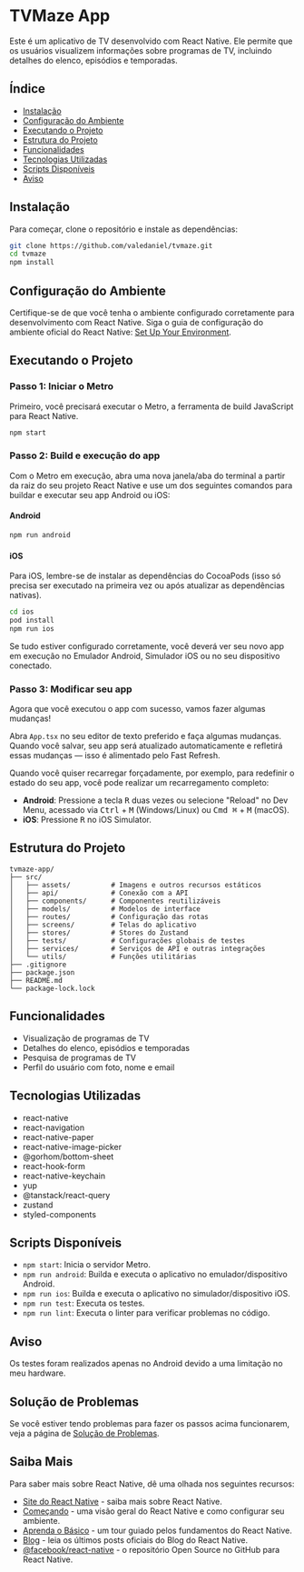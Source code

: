 # TVMaze App

Este é um aplicativo de TV desenvolvido com React Native. Ele permite que os usuários visualizem informações sobre programas de TV, incluindo detalhes do elenco, episódios e temporadas.

## Índice

- [Instalação](#instalação)
- [Configuração do Ambiente](#configuração-do-ambiente)
- [Executando o Projeto](#executando-o-projeto)
- [Estrutura do Projeto](#estrutura-do-projeto)
- [Funcionalidades](#funcionalidades)
- [Tecnologias Utilizadas](#tecnologias-utilizadas)
- [Scripts Disponíveis](#scripts-disponíveis)
- [Aviso](#aviso)

## Instalação

Para começar, clone o repositório e instale as dependências:

```sh
git clone https://github.com/valedaniel/tvmaze.git
cd tvmaze
npm install
```

## Configuração do Ambiente

Certifique-se de que você tenha o ambiente configurado corretamente para desenvolvimento com React Native. Siga o guia de configuração do ambiente oficial do React Native: [Set Up Your Environment](https://reactnative.dev/docs/environment-setup).

## Executando o Projeto

### Passo 1: Iniciar o Metro

Primeiro, você precisará executar o Metro, a ferramenta de build JavaScript para React Native.

```sh
npm start
```

### Passo 2: Build e execução do app

Com o Metro em execução, abra uma nova janela/aba do terminal a partir da raiz do seu projeto React Native e use um dos seguintes comandos para buildar e executar seu app Android ou iOS:

#### Android

```sh
npm run android
```

#### iOS

Para iOS, lembre-se de instalar as dependências do CocoaPods (isso só precisa ser executado na primeira vez ou após atualizar as dependências nativas).

```sh
cd ios
pod install
npm run ios
```

Se tudo estiver configurado corretamente, você deverá ver seu novo app em execução no Emulador Android, Simulador iOS ou no seu dispositivo conectado.

### Passo 3: Modificar seu app

Agora que você executou o app com sucesso, vamos fazer algumas mudanças!

Abra `App.tsx` no seu editor de texto preferido e faça algumas mudanças. Quando você salvar, seu app será atualizado automaticamente e refletirá essas mudanças — isso é alimentado pelo Fast Refresh.

Quando você quiser recarregar forçadamente, por exemplo, para redefinir o estado do seu app, você pode realizar um recarregamento completo:

- **Android**: Pressione a tecla <kbd>R</kbd> duas vezes ou selecione "Reload" no Dev Menu, acessado via <kbd>Ctrl</kbd> + <kbd>M</kbd> (Windows/Linux) ou <kbd>Cmd ⌘</kbd> + <kbd>M</kbd> (macOS).
- **iOS**: Pressione <kbd>R</kbd> no iOS Simulator.

## Estrutura do Projeto

```plaintext
tvmaze-app/
├── src/
│   ├── assets/          # Imagens e outros recursos estáticos
│   ├── api/             # Conexão com a API
│   ├── components/      # Componentes reutilizáveis
│   ├── models/          # Modelos de interface
│   ├── routes/          # Configuração das rotas
│   ├── screens/         # Telas do aplicativo
│   ├── stores/          # Stores do Zustand
│   ├── tests/           # Configurações globais de testes
│   ├── services/        # Serviços de API e outras integrações
│   └── utils/           # Funções utilitárias
├── .gitignore
├── package.json
├── README.md
└── package-lock.lock
```

## Funcionalidades

- Visualização de programas de TV
- Detalhes do elenco, episódios e temporadas
- Pesquisa de programas de TV
- Perfil do usuário com foto, nome e email

## Tecnologias Utilizadas

- react-native
- react-navigation
- react-native-paper
- react-native-image-picker
- @gorhom/bottom-sheet
- react-hook-form
- react-native-keychain
- yup
- @tanstack/react-query
- zustand
- styled-components

## Scripts Disponíveis

- `npm start`: Inicia o servidor Metro.
- `npm run android`: Builda e executa o aplicativo no emulador/dispositivo Android.
- `npm run ios`: Builda e executa o aplicativo no simulador/dispositivo iOS.
- `npm run test`: Executa os testes.
- `npm run lint`: Executa o linter para verificar problemas no código.

## Aviso

Os testes foram realizados apenas no Android devido a uma limitação no meu hardware.

## Solução de Problemas

Se você estiver tendo problemas para fazer os passos acima funcionarem, veja a página de [Solução de Problemas](https://reactnative.dev/docs/troubleshooting).

## Saiba Mais

Para saber mais sobre React Native, dê uma olhada nos seguintes recursos:

- [Site do React Native](https://reactnative.dev/) - saiba mais sobre React Native.
- [Começando](https://reactnative.dev/docs/getting-started) - uma visão geral do React Native e como configurar seu ambiente.
- [Aprenda o Básico](https://reactnative.dev/docs/tutorial) - um tour guiado pelos fundamentos do React Native.
- [Blog](https://reactnative.dev/blog) - leia os últimos posts oficiais do Blog do React Native.
- [@facebook/react-native](https://github.com/facebook/react-native) - o repositório Open Source no GitHub para React Native.
